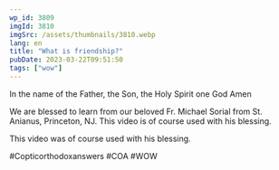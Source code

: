 ```yaml
---
wp_id: 3809
imgId: 3810
imgSrc: /assets/thumbnails/3810.webp
lang: en
title: "What is friendship?"
pubDate: 2023-03-22T09:51:50
tags: ["wow"]
---
```


<!-- page: 6 -->

<p>In the name of the Father, the Son, the Holy Spirit one God Amen</p>
<p>We are blessed to learn from our beloved Fr. Michael Sorial from St. Anianus, Princeton, NJ. This video is of course used with his blessing.</p>
<p>This video was of course used with his blessing.</p>
<p>#Copticorthodoxanswers #COA #WOW</p>
